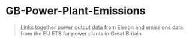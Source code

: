 # GB-Power-Plant-Emissions

> Links together power output data from Elexon and emissions data from the EU ETS for power plants in Great Britain
